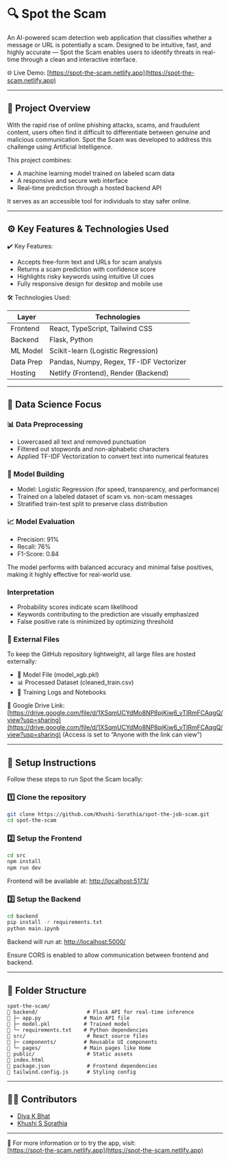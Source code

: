 # 🔍 Spot the Scam

An AI-powered scam detection web application that classifies whether a message or URL is potentially a scam. Designed to be intuitive, fast, and highly accurate — Spot the Scam enables users to identify threats in real-time through a clean and interactive interface.

🌐 Live Demo: [https://spot-the-scam.netlify.app](https://spot-the-scam.netlify.app)

---

## 📘 Project Overview

With the rapid rise of online phishing attacks, scams, and fraudulent content, users often find it difficult to differentiate between genuine and malicious communication. Spot the Scam was developed to address this challenge using Artificial Intelligence.

This project combines:

- A machine learning model trained on labeled scam data
- A responsive and secure web interface
- Real-time prediction through a hosted backend API

It serves as an accessible tool for individuals to stay safer online.

---

## ⚙️ Key Features & Technologies Used

✔️ Key Features:

- Accepts free-form text and URLs for scam analysis
- Returns a scam prediction with confidence score
- Highlights risky keywords using intuitive UI cues
- Fully responsive design for desktop and mobile use

🛠️ Technologies Used:

| Layer     | Technologies                            |
| --------- | --------------------------------------- |
| Frontend  | React, TypeScript, Tailwind CSS         |
| Backend   | Flask, Python                           |
| ML Model  | Scikit-learn (Logistic Regression)      |
| Data Prep | Pandas, Numpy, Regex, TF-IDF Vectorizer |
| Hosting   | Netlify (Frontend), Render (Backend)    |

---

## 🧠 Data Science Focus

### 📊 Data Preprocessing

- Lowercased all text and removed punctuation
- Filtered out stopwords and non-alphabetic characters
- Applied TF-IDF Vectorization to convert text into numerical features

### 🧠 Model Building

- Model: Logistic Regression (for speed, transparency, and performance)
- Trained on a labeled dataset of scam vs. non-scam messages
- Stratified train-test split to preserve class distribution

### 📈 Model Evaluation

- Precision: 91%
- Recall: 76%
- F1-Score: 0.84

The model performs with balanced accuracy and minimal false positives, making it highly effective for real-world use.

### Interpretation

- Probability scores indicate scam likelihood
- Keywords contributing to the prediction are visually emphasized
- False positive rate is minimized by optimizing threshold

### 📁 External Files

To keep the GitHub repository lightweight, all large files are hosted externally:

- 🔗 Model File (model_xgb.pkl)
- 📊 Processed Dataset (cleaned_train.csv)
- 📄 Training Logs and Notebooks

📁 Google Drive Link: [https://drive.google.com/file/d/1XSqmUCYdMo8NP8pjKiw6_vTIRmFCAqgQ/view?usp=sharing](https://drive.google.com/file/d/1XSqmUCYdMo8NP8pjKiw6_vTIRmFCAqgQ/view?usp=sharing)
(Access is set to “Anyone with the link can view”)

---

## 🚀 Setup Instructions

Follow these steps to run Spot the Scam locally:

### 1️⃣ Clone the repository

```bash
git clone https://github.com/Khushi-Sorathia/spot-the-job-scam.git
cd spot-the-scam
```

### 2️⃣ Setup the Frontend

```bash
cd src
npm install
npm run dev
```

Frontend will be available at: [http://localhost:5173/](http://localhost:5173/)

### 3️⃣ Setup the Backend

```bash
cd backend
pip install -r requirements.txt
python main.ipynb
```

Backend will run at: [http://localhost:5000/](http://localhost:5000/)

Ensure CORS is enabled to allow communication between frontend and backend.

---

## 📁 Folder Structure

```
spot-the-scam/
🔹 backend/                # Flask API for real-time inference
🔹 ├─ app.py              # Main API file
🔹 ├─ model.pkl           # Trained model
🔹 └─ requirements.txt    # Python dependencies
🔹 src/                    # React source files
🔹 ├─ components/         # Reusable UI components
🔹 └─ pages/              # Main pages like Home
🔹 public/                 # Static assets
🔹 index.html
🔹 package.json            # Frontend dependencies
🔹 tailwind.config.js      # Styling config
```

---

## 👨‍💼 Contributors

- [Diya K Bhat](https://github.com/diyakbhat27)
- [Khushi S Sorathia](https://github.com/Khushi-Sorathia)

---


🔗 For more information or to try the app, visit:\
[https://spot-the-scam.netlify.app](https://spot-the-scam.netlify.app)

